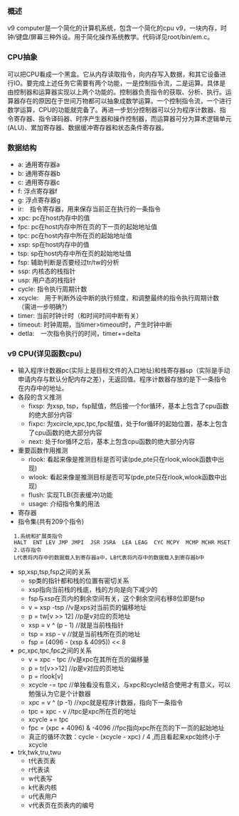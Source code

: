 ### 概述
v9 computer是一个简化的计算机系统，包含一个简化的cpu v9，一块内存，时钟/键盘/屏幕三种外设。用于简化操作系统教学。代码详见root/bin/em.c。

### CPU抽象
可以把CPU看成一个黑盒。它从内存读取指令，向内存写入数据，和其它设备进行IO。要完成上述任务它需要有两个功能，一是控制指令流，二是运算。具体是由控制器和运算器实现以上两个功能的。控制器负责指令的获取、分析、执行。运算器存在的原因在于世间万物都可以抽象成数学运算。一个控制指令流，一个进行数学运算，CPU的功能就完备了。再进一步划分控制器可以分为程序计数器、指令寄存器、指令译码器、时序产生器和操作控制器，而运算器可分为算术逻辑单元(ALU)、累加寄存器、数据缓冲寄存器和状态条件寄存器。

### 数据结构
- a: 通用寄存器a
- b: 通用寄存器b
- c: 通用寄存器c
- f: 浮点寄存器f
- g: 浮点寄存器g
- ir:　指令寄存器，用来保存当前正在执行的一条指令
- xpc: pc在host内存中的值
- fpc: pc在host内存中所在页的下一页的起始地址值
- tpc: pc在host内存中所在页的起始地址值
- xsp: sp在host内存中的值
- tsp: sp在host内存中所在页的起始地址值
- fsp: 辅助判断是否要经过tr/tw的分析
- ssp: 内核态的栈指针
- usp: 用户态的栈指针
- cycle: 指令执行周期计数
- xcycle:　用于判断外设中断的执行频度，和调整最终的指令执行周期计数（需进一步明确?）
- timer: 当前时钟计时（和时间时间中断有关）
- timeout: 时钟周期，当timer>timeout时，产生时钟中断
- detla:　一次指令执行的时间，timer+=delta

### v9 CPU(详见函数cpu)
- 输入程序计数器pc(实际上是目标文件的入口地址)和栈寄存器sp（实际是手动申请内存与默认分配内存之差），无返回值。程序计数器存放的是下一条指令在内存中的地址。
- 各段的含义推测
  - fixsp: 为xsp, tsp，fsp赋值，然后接一个for循环，基本上包含了cpu函数的绝大部分内容
  - fixpc: 为xcircle,xpc,tpc,fpc赋值，处于for循环的起始位置，基本上包含了cpu函数的绝大部分内容
  - next: 处于for循环之后，基本上包含cpu函数的绝大部分内容
- 重要函数作用推测
  - rlook: 看起来像是推测目标是否可读(pde,pte只在rlook,wlook函数中出现)
  - wlook: 看起来像是推测目标是否可写(pde,pte只在rlook,wlook函数中出现)
  - flush: 实现TLB(页表缓冲)功能
  - usage: 介绍指令集的用法
- 寄存器
- 指令集(共有209个指令)
```
  1.系统和扩展类指令
  HALT  ENT LEV JMP JMPI  JSR JSRA  LEA LEAG  CYC MCPY  MCMP MCHR MSET
  2.访存指令
  L代表将内存中的数据载入到寄存器a中，LB代表将内存中的数据载入到寄存器b中
```


- sp,xsp,tsp,fsp之间的关系
  - sp类的指针都和栈的位置有密切关系
  - xsp指向当前栈的栈底，栈的方向是向下减少的
  - fsp与xsp在页内的剩余空间有关，这个剩余空间右移8位即是fsp
  - v = xsp -tsp      //v是xps对当前页的偏移地址
  - p = tw[v >> 12]   //p是v对应的页地址
  - xsp = v ^ (p - 1) //就是当前栈指针
  - tsp = xsp - v     //就是当前栈所在页的地址
  - fsp = (4096 - (xsp & 4095)) << 8
- pc,xpc,tpc,fpc之间的关系
  - v = xpc - tpc     //v是xpc在其所在页的偏移量
  - p = tr[v>>12]     //p是v对应的页地址
  - p = rlook[v]
  - xcycle -= tpc     //单独看没有意义，与xpc和cycle结合使用才有意义，可以勉强认为它是个计数器
  - xpc = v ^ (p -1)  //xpc就是程序计数器，指向下一条指令
  - tpc = xpc - v     //tpc是xpc所在页的地址
  - xcycle += tpc
  - fpc = (xpc + 4096) & -4096  //fpc指向xpc所在页的下一页的起始地址
  - 真正的循环次数：cycle - (xcycle - xpc) / 4 ,而且看起来xpc始终小于xcycle
- trk,twk,tru,twu
  - t代表页表
  - r代表读
  - w代表写
  - k代表内核
  - u代表用户
  - v代表页在页表内的编号
